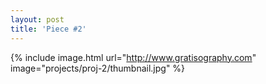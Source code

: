 ```yaml
---
layout: post
title: 'Piece #2'
---
```


{% include image.html url="http://www.gratisography.com" image="projects/proj-2/thumbnail.jpg" %}
